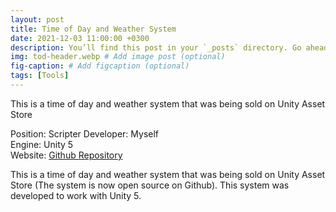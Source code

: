 ```yaml
---
layout: post
title: Time of Day and Weather System
date: 2021-12-03 11:00:00 +0300
description: You’ll find this post in your `_posts` directory. Go ahead and edit it and re-build the site to see your changes. # Add post description (optional)
img: tod-header.webp # Add image post (optional)
fig-caption: # Add figcaption (optional)
tags: [Tools]
---
```


This is a time of day and weather system that was being sold on Unity Asset Store

Position: Scripter Developer: Myself  
Engine: Unity 5  
Website: [Github Repository](https://github.com/TobiasDev/TimeOfDay_and_Weather_Unity)

This is a time of day and weather system that was being sold on Unity Asset Store (The system is now open source on Github). This system was developed to work with Unity 5. 

